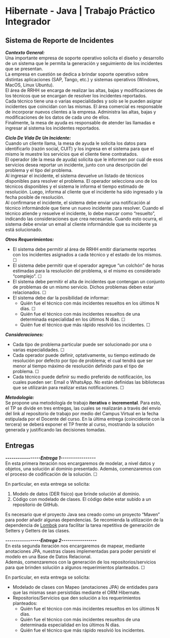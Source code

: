 #  Hibernate - Java | Trabajo Práctico Integrador

## Sistema de Reporte de Incidentes  
***Contexto General:***  
Una importante empresa de soporte operativo solicita el diseño y desarrollo de un sistema que le permita la generación y seguimiento de los incidentes que se presentan.  
La empresa en cuestión se dedica a brindar soporte operativo sobre distintas aplicaciones (SAP, Tango, etc.) y sistemas operativos (Windows, MacOS, Linux Ubuntu).  
El área de RRHH se encarga de realizar las altas, bajas y modificaciones de los técnicos que se encargan de resolver los incidentes reportados.  
Cada técnico tiene una o varias especialidades y solo se le pueden asignar incidentes que coincidan con las mismas.
El área comercial es responsable de incorporar nuevos clientes a la empresa. Administra las altas, bajas y modificaciones de los datos de cada uno de ellos.  
Finalmente, la mesa de ayuda es responsable de atender las llamadas e ingresar al sistema los incidentes reportados.  

***Ciclo De Vida De Un Incidente:***  
Cuando un cliente llama, la mesa de ayuda le solicita los datos para identificarlo (razón social, CUIT) y los ingresa en el sistema para que el mismo le muestre los servicios que el cliente tiene contratados.  
El operador (de la mesa de ayuda) solicita que le informen por cuál de esos servicios desea
reportar un incidente, junto con una descripción del problema y el tipo del problema.  
Al ingresar el incidente, el sistema devuelve un listado de técnicos disponibles para resolver el problema. El operador selecciona uno de los técnicos disponibles y el sistema le informa el tiempo estimado de resolución. Luego, informa al cliente que el incidente ha sido ingresado y la fecha posible de resolución.  
Al confirmarse el incidente, el sistema debe enviar una notificación al técnico informándole que tiene un nuevo incidente para resolver.
Cuando el técnico atiende y resuelve el incidente, lo debe marcar como “resuelto”, indicando las consideraciones que crea necesarias. Cuando esto ocurra, el sistema debe enviar un email al cliente informándole que su incidente ya está solucionado.  
  
***Otros Requerimientos:***
* El sistema debe permitir al área de RRHH emitir diariamente reportes con los incidentes asignados a cada técnico y el estado de los mismos. &#x2610;  
* El sistema debe permitir que el operador agregue “un colchón” de horas estimadas para la resolución del problema, si el mismo es considerado “complejo”. &#x2610;  
* El sistema debe permitir el alta de incidentes que contengan un conjunto de problemas de un mismo servicio. Dichos problemas deben estar relacionados. &#x2610;  
* El sistema debe dar la posibilidad de informar:  
    * Quién fue el técnico con más incidentes resueltos en los últimos N días. &#x2610;  
    * Quién fue el técnico con más incidentes resueltos de una determinada especialidad en los últimos N días. &#x2610;  
    * Quién fue el técnico que más rápido resolvió los incidentes. &#x2610;  

***Consideraciones:***  
- Cada tipo de problema particular puede ser solucionado por una o varias especialidades. &#x2610;  
- Cada operador puede definir, optativamente, su tiempo estimado de resolución por defecto por tipo de problema; el cual tendrá que ser menor al tiempo máximo de resolución definido para el tipo de problema. &#x2610;  
- Cada técnico puede definir su medio preferido de notificación, los cuales pueden ser: Email o WhatsApp. No están definidas las bibliotecas que se utilizarán para realizar estas notificaciones. &#x2610;  
<!-- &#x2611; &#x2610; -->

***Metodología:***  
Se propone una metodología de trabajo **iterativa** e **incremental**. Para esto, el TP se divide en tres entregas, las cuales se realizarán a través del envío del link al repositorio de trabajo por medio del Campus Virtual en la fecha estipulada por el Docente del curso.
En la última entrega (coincidente con la tercera) se deberá exponer el TP frente al curso, mostrando la solución generada y justificando las decisiones tomadas.  

## Entregas  
***-----------------Entrega 1-----------------***   
En esta primera iteración nos encargaremos de modelar, a nivel datos y objetos, una solución al dominio presentado. Además, comenzaremos con el proceso de codificación de la solución. &#x2610;  

En particular, en esta entrega se solicita:  
1. Modelo de datos (DER físico) que brinde solución al dominio.  
2. Código con modelado de clases. El código debe estar subido a un repositorio de GitHub.  

Es necesario que el proyecto Java sea creado como un proyecto “Maven” para poder añadir algunas dependencias. Se recomienda la utilización de la dependencia de [Lombok](https://projectlombok.org/) para facilitar la tarea repetitiva de generación de Setters y Getters de las clases.  

***-----------------Entrega 2-----------------***  
En esta segunda iteración nos encargaremos de mapear, mediante anotaciones JPA, nuestras clases implementadas para poder persistir el modelo en una Base de Datos Relacional.  
Además, comenzaremos con la generación de los repositorios/servicios para que brinden solución a algunos requerimientos planteados. &#x2610;  

En particular, en esta entrega se solicita:  
* Modelado de clases con Mapeo (anotaciones JPA) de entidades para que las mismas sean persistidas mediante el ORM Hibernate.  
* Repositorios/Servicios que den solución a los requerimientos planteados:  
    * Quién fue el técnico con más incidentes resueltos en los últimos N días.  
    * Quién fue el técnico con más incidentes resueltos de una determinada especialidad en los últimos N días.  
    * Quién fue el técnico que más rápido resolvió los incidentes.  